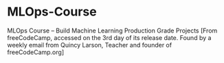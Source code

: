 # MLOps-Course
MLOps Course – Build Machine Learning Production Grade Projects [From freeCodeCamp, accessed on the 3rd day of its release date. Found by a weekly email from Quincy Larson, Teacher and founder of freeCodeCamp.org]
